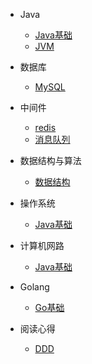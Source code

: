 
* Java

  * [Java基础](./docs/a-1demo.md)
  * [JVM](./docs/Java/jvm.md)

* 数据库

  * [MySQL](./docs/mysql.md)
  

* 中间件

  * [redis](./docs/a-1demo.md)
  * [消息队列](./docs/mq.md)

* 数据结构与算法

  * [数据结构](./docs/Data/demo.md)

* 操作系统

  * [Java基础](./docs/a-1demo.md)

* 计算机网路

  * [Java基础](./docs/a-1demo.md)

* Golang

  * [Go基础](./docs/go01.md)

* 阅读心得

  * [DDD](./docs/DDD/ddd.md)

  

